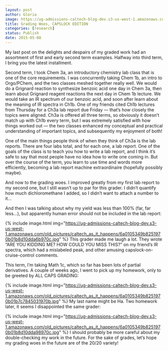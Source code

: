 ```yaml
---
layout: post
author: Gloria
image: https://ug-admissions-caltech-blog-dev.s3-us-west-1.amazonaws.com/old_pictures/caltech_as_it_happens/6a0105349b8251970b01b7c7845011970b.jpg
title: Grading Woes, CAPSLOCK EDITION
categories: [research]
status: Publish
date: 2015-05-08
---
```



My last post on the delights and despairs of my graded work had an assortment of first and early second term examples. Halfway into third term, I bring you the latest installment.

Second term, I took Chem 3a, an introductory chemistry lab class that is one of the core requirements. I was concurrently taking Chem 1b, an intro to Orgo/PChem, and the two classes meshed together really well. We would do a Grignard reaction to synthesize benzoic acid one day in Chem 3a, then learn about Grignard reagent reactions the next day in Chem 1b lecture. We would take an IR spectrum of our benzoic acid, and soon after learn about the meaning of IR spectra in Ch1b. One of my friends cited Ch1b lectures from Thursday for a Ch3a lab report due Friday — that’s how closely the topics were aligned. Ch3a is offered all three terms, so obviously it doesn’t match up with Ch1b every term, but I was extremely satisfied with how things worked out — the two classes enhanced my conceptual and practical understanding of important topics, and subsequently my enjoyment of both!

One of the main things people think of when they think of Ch3a is the lab reports. There are four labs total, and for each one, a lab report. One of the goals of the class is to teach you how to write a lab report, and I think it’s safe to say that most people have no idea how to write one coming in. But over the course of the term, you learn to use time and words more efficiently, becoming a lab report machine extraordinaire (hopefully possibly maybe). 

And now to the grading woes. I improved greatly from my first lab report to my second one, but I still wasn’t up to par for this grader. I didn’t quantify how much dichloromethane I added, so I didn’t want to attach a number to it…

And then I was talking about why my yield was less than 100% (far, far less…), but apparently human error should not be included in the lab report:

{% include image.html img="https://ug-admissions-caltech-blog-dev.s3-us-west-1.amazonaws.com/old_pictures/caltech_as_it_happens/6a0105349b8251970b01b8d10dda6b970c.jpg" %}
This grader made me laugh a lot. They wrote “ARE YOU KIDDING ME? HOW COULD YOU MISS THIS?” on my friend’s IR spectra, which had a mislabeled peak, and other amusing capslock-on-cruise-control comments.

This term, I’m taking Math 1c, which so far has been lots of partial derivatives. A couple of weeks ago, I went to pick up my homework, only to be greeted by ALL CAPS GRADING:

{% include image.html img="https://ug-admissions-caltech-blog-dev.s3-us-west-1.amazonaws.com/old_pictures/caltech_as_it_happens/6a0105349b8251970b01b7c7845031970b.jpg" %}
My last name might be Ha. Two homework later, it seems I disappointed the same grader:

{% include image.html img="https://ug-admissions-caltech-blog-dev.s3-us-west-1.amazonaws.com/old_pictures/caltech_as_it_happens/6a0105349b8251970b01b8d10dda98970c.jpg" %}
I should probably be more careful about my double-checking my work in the future. For the sake of grades, let’s hope my grading woes in the future are of the 20/20 variety!

